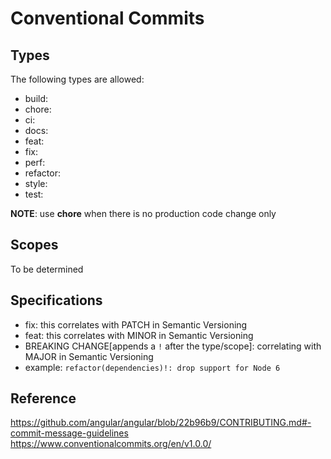 # Conventional Commits

## Types

The following types are allowed:

- build:
- chore:
- ci:
- docs:
- feat:
- fix:
- perf:
- refactor:
- style:
- test:

**NOTE**: use **chore** when there is no production code change only

## Scopes

To be determined

## Specifications

- fix: this correlates with PATCH in Semantic Versioning
- feat: this correlates with MINOR in Semantic Versioning
- BREAKING CHANGE[appends a `!` after the type/scope]: correlating with MAJOR in Semantic Versioning
- example: `refactor(dependencies)!: drop support for Node 6`

## Reference

https://github.com/angular/angular/blob/22b96b9/CONTRIBUTING.md#-commit-message-guidelines
https://www.conventionalcommits.org/en/v1.0.0/
